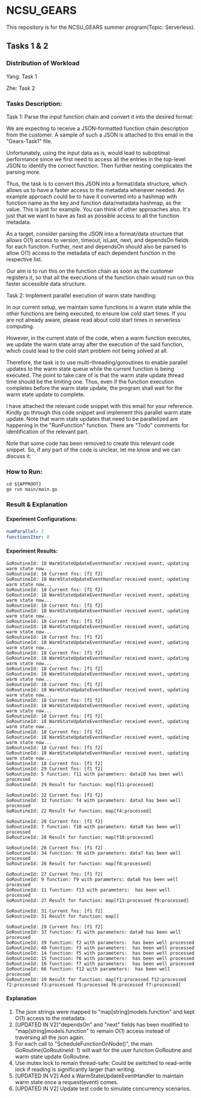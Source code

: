 # NCSU_GEARS

This repository is for the NCSU_GEARS summer program(Topic: Serverless).

## Tasks 1 & 2

### Distribution of Workload
Yang: Task 1

Zhe: Task 2

### Tasks Description:

Task 1: Parse the input function chain and convert it into the desired format:

We are expecting to receive a JSON-formatted function chain description from the customer. A sample of such a JSON is attached to this email in the "Gears-Task1" file.

Unfortunately, using the input data as is, would lead to suboptimal performance since we first need to access all the entries in the top-level JSON to identify the correct function. Then further nesting complicates the parsing more.

Thus, the task is to convert this JSON into a format/data structure, which allows us to have a faster access to the metadata whenever needed. An example approach could be to have it converted into a hashmap with function name as the key and function data/metadata hashmap, as the value. This is just for example. You can think of other approaches also. It's just that we want to have as fast as possible access to all the function metadata.

As a target, consider parsing the JSON into a format/data structure that allows O(1) access to version, timeout, isLast, next, and dependsOn fields for each function. Further, next and dependsOn should also be parsed to allow O(1) access to the metadata of each dependent function in the respective list.

Our aim is to run this on the function chain as soon as the customer registers it, so that all the executions of the function chain would run on this faster accessible data structure.



Task 2: Implement parallel execution of warm state handling:

In our current setup, we maintain some functions in a warm state while the other functions are being executed, to ensure low cold start times. If you are not already aware, please read about cold start times in serverless computing.

However, in the current state of the code, when a warm function executes, we update the warm state array after the execution of the said function, which could lead to the cold start problem not being solved at all.

Therefore, the task is to use multi-threading/goroutines to enable parallel updates to the warm state queue while the current function is being executed. The point to take care of is that the warm state update thread time should be the limiting one. Thus, even if the function execution completes before the warm state update, the program shall wait for the warm state update to complete.

I have attached the relevant code snippet with this email for your reference. Kindly go through this code snippet and implement this parallel warm state update. Note that warm state updates that need to be parallelized are happening in the "RunFunction" function. There are "Todo" comments for identification of the relevant part.

Note that some code has been removed to create this relevant code snippet. So, if any part of the code is unclear, let me know and we can discuss it.

### How to Run:
```shell
cd ${APPROOT}
go run main/main.go
```
### Result & Explanation
#### Experiment Configurations:
```yaml
numParallel: 2
functionsIter: 0
```
#### Experiment Results:
```shell
GoRoutineId: 18 WarmStateUpdateEventHandler received event, updating warm state now...
GoRoutineId: 18 Current fns: [f1 f2]
GoRoutineId: 18 WarmStateUpdateEventHandler received event, updating warm state now...
GoRoutineId: 18 Current fns: [f1 f2]
GoRoutineId: 18 WarmStateUpdateEventHandler received event, updating warm state now...
GoRoutineId: 18 Current fns: [f1 f2]
GoRoutineId: 18 WarmStateUpdateEventHandler received event, updating warm state now...
GoRoutineId: 18 Current fns: [f1 f2]
GoRoutineId: 18 WarmStateUpdateEventHandler received event, updating warm state now...
GoRoutineId: 18 Current fns: [f1 f2]
GoRoutineId: 18 WarmStateUpdateEventHandler received event, updating warm state now...
GoRoutineId: 18 Current fns: [f1 f2]
GoRoutineId: 18 WarmStateUpdateEventHandler received event, updating warm state now...
GoRoutineId: 18 Current fns: [f1 f2]
GoRoutineId: 18 WarmStateUpdateEventHandler received event, updating warm state now...
GoRoutineId: 18 Current fns: [f1 f2]
GoRoutineId: 18 WarmStateUpdateEventHandler received event, updating warm state now...
GoRoutineId: 18 Current fns: [f1 f2]
GoRoutineId: 18 WarmStateUpdateEventHandler received event, updating warm state now...
GoRoutineId: 18 Current fns: [f1 f2]
GoRoutineId: 18 WarmStateUpdateEventHandler received event, updating warm state now...
GoRoutineId: 18 Current fns: [f1 f2]
GoRoutineId: 18 WarmStateUpdateEventHandler received event, updating warm state now...
GoRoutineId: 18 Current fns: [f1 f2]
GoRoutineId: 18 WarmStateUpdateEventHandler received event, updating warm state now...
GoRoutineId: 18 Current fns: [f1 f2]
GoRoutineId: 29 Current fns: [f1 f2]
GoRoutineId: 5 function: f11 with parameters: data10 has been well processed
GoRoutineId: 29 Result for function: map[f11:processed]

GoRoutineId: 22 Current fns: [f1 f2]
GoRoutineId: 32 function: f4 with parameters: data3 has been well processed
GoRoutineId: 22 Result for function: map[f4:processed]

GoRoutineId: 28 Current fns: [f1 f2]
GoRoutineId: 7 function: f10 with parameters: data9 has been well processed
GoRoutineId: 28 Result for function: map[f10:processed]

GoRoutineId: 26 Current fns: [f1 f2]
GoRoutineId: 34 function: f8 with parameters: data7 has been well processed
GoRoutineId: 26 Result for function: map[f8:processed]

GoRoutineId: 27 Current fns: [f1 f2]
GoRoutineId: 9 function: f9 with parameters: data8 has been well processed
GoRoutineId: 11 function: f13 with parameters:  has been well processed
GoRoutineId: 27 Result for function: map[f13:processed f9:processed]

GoRoutineId: 31 Current fns: [f1 f2]
GoRoutineId: 31 Result for function: map[]

GoRoutineId: 19 Current fns: [f1 f2]
GoRoutineId: 37 function: f1 with parameters: data0 has been well processed
GoRoutineId: 39 function: f2 with parameters:  has been well processed
GoRoutineId: 40 function: f3 with parameters:  has been well processed
GoRoutineId: 14 function: f5 with parameters:  has been well processed
GoRoutineId: 15 function: f6 with parameters:  has been well processed
GoRoutineId: 16 function: f7 with parameters:  has been well processed
GoRoutineId: 66 function: f12 with parameters:  has been well processed
GoRoutineId: 19 Result for function: map[f1:processed f12:processed f2:processed f3:processed f5:processed f6:processed f7:processed]

```
#### Explanation
1. The json strings were mapped to "map[string]models.function" and kept O(1) access to the metadata.
2. [UPDATED IN V2]"dependsOn" and "next" fields has been modified to "map[string]models.function" to remain O(1) access instead of traversing all the json again.
3. For each call to "ScheduleFunctionOnNode()", the main GoRoutine(GoRoutineId: 1) will wait for the user function GoRoutine and warm state update GoRoutine.
4. Use mutex lock to remain thread-safe: Could be switched to read-write lock if reading is significantly larger than writing.
5. [UPDATED IN V2] Add a WarmStateUpdateEventHandler to maintain warm state once a request(event) comes.
6. [UPDATED IN V2] Update test code to simulate concurrency scenarios.

